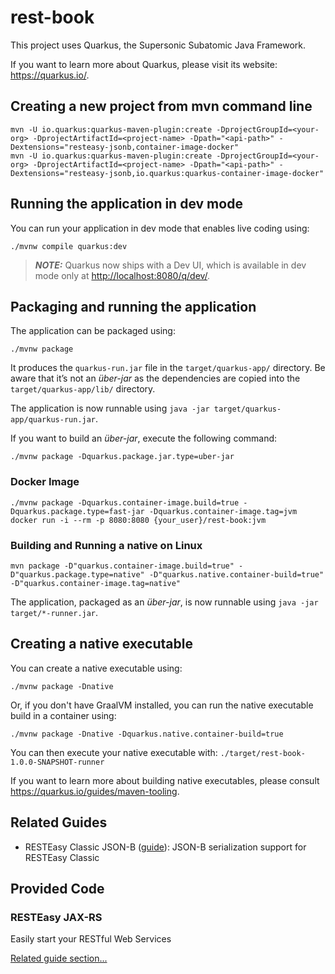 # rest-book

This project uses Quarkus, the Supersonic Subatomic Java Framework.

If you want to learn more about Quarkus, please visit its website: <https://quarkus.io/>.

## Creating a new project from mvn command line
```shell script
mvn -U io.quarkus:quarkus-maven-plugin:create -DprojectGroupId=<your-org> -DprojectArtifactId=<project-name> -Dpath="<api-path>" -Dextensions="resteasy-jsonb,container-image-docker"
mvn -U io.quarkus:quarkus-maven-plugin:create -DprojectGroupId=<your-org> -DprojectArtifactId=<project-name> -Dpath="<api-path>" -Dextensions="resteasy-jsonb,io.quarkus:quarkus-container-image-docker"
```

## Running the application in dev mode

You can run your application in dev mode that enables live coding using:

```shell script
./mvnw compile quarkus:dev
```

> **_NOTE:_**  Quarkus now ships with a Dev UI, which is available in dev mode only at <http://localhost:8080/q/dev/>.

## Packaging and running the application

The application can be packaged using:

```shell script
./mvnw package
```

It produces the `quarkus-run.jar` file in the `target/quarkus-app/` directory.
Be aware that it’s not an _über-jar_ as the dependencies are copied into the `target/quarkus-app/lib/` directory.

The application is now runnable using `java -jar target/quarkus-app/quarkus-run.jar`.

If you want to build an _über-jar_, execute the following command:

```shell script
./mvnw package -Dquarkus.package.jar.type=uber-jar 
```

### Docker Image
```shell script
./mvnw package -Dquarkus.container-image.build=true -Dquarkus.package.type=fast-jar -Dquarkus.container-image.tag=jvm
docker run -i --rm -p 8080:8080 {your_user}/rest-book:jvm
```

### Building and Running a native on Linux
```shell
mvn package -D"quarkus.container-image.build=true" -D"quarkus.package.type=native" -D"quarkus.native.container-build=true" -D"quarkus.container-image.tag=native"
```

The application, packaged as an _über-jar_, is now runnable using `java -jar target/*-runner.jar`.

## Creating a native executable

You can create a native executable using:

```shell script
./mvnw package -Dnative
```

Or, if you don't have GraalVM installed, you can run the native executable build in a container using:

```shell script
./mvnw package -Dnative -Dquarkus.native.container-build=true
```

You can then execute your native executable with: `./target/rest-book-1.0.0-SNAPSHOT-runner`

If you want to learn more about building native executables, please consult <https://quarkus.io/guides/maven-tooling>.

## Related Guides

- RESTEasy Classic JSON-B ([guide](https://quarkus.io/guides/rest-json)): JSON-B serialization support for RESTEasy Classic

## Provided Code

### RESTEasy JAX-RS

Easily start your RESTful Web Services

[Related guide section...](https://quarkus.io/guides/getting-started#the-jax-rs-resources)
